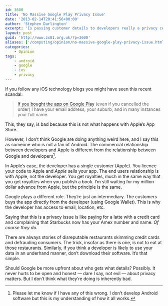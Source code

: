 ```yaml
---
id: 3600
title: 'No Massive Google Play Privacy Issue'
date: '2013-02-14T20:41:56+00:00'
author: 'Stephen Darlington'
excerpt: 'Is passing customer details to developers really a privacy concern?'
layout: post
guid: 'http://www.zx81.org.uk/?p=3600'
aliases: ['/computing/opinion/no-massive-google-play-privacy-issue.html']
categories:
    - Opinion
tags:
    - android
    - google
    - ios
    - privacy
---
```


If you follow any iOS technology blogs you might have seen this recent scandal:

> [If you bought the app on Google Play](http://phetdreams.tumblr.com/post/42959902001/massive-google-play-privacy-issue) (even if you cancelled the order) I have your email address, your suburb, and in many instances your full name.

This, they say, is bad because this is not what happens with Apple’s App Store.

However, I don’t think Google are doing anything weird here, and I say this as someone who is not a fan of Android. The commercial relationship between developers and Apple is different from the relationship between Google and developers[^1].

In Apple’s case, the developer has a single customer (Apple). You licence your code to Apple and *Apple* sells your app. The end users relationship is with Apple, not the developer. You get royalties, much in the same way that you get royalties when you publish a book. I’m still waiting for my million dollar advance from Apple, but the principle is the same.

Google plays a different role. They’re just an intermediary. The customers buys the app directly from the developer (using Google Wallet). This is why the developer has access to email, location, etc.

Saying that this is a privacy issue is like paying for a latte with a credit card and complaining that Starbucks now has your Amex number and name. *Of course they do.*

There are always stories of disreputable restaurants skimming credit cards and defrauding consumers. The trick, insofar as there is one, is not to eat at those restaurants. Similarly, if you think a developer is likely to use your data in an underhand manner, don’t download their software. It’s that simple.

Should Google be more upfront about who gets what details? Possibly. It never hurts to be open and honest — dare I say, not evil — about privacy matters. But I don’t think what they’re doing is inherently bad.
[^1]: Please let me know if I have any of this wrong. I don’t develop Android software but this is my understanding of how it all works.
